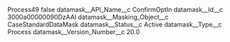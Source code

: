 <?xml version="1.0" encoding="UTF-8"?>
<CustomMetadata xmlns="http://soap.sforce.com/2006/04/metadata" xmlns:xsi="http://www.w3.org/2001/XMLSchema-instance" xmlns:xsd="http://www.w3.org/2001/XMLSchema">
    <label>Process49</label>
    <protected>false</protected>
    <values>
        <field>datamask__API_Name__c</field>
        <value xsi:type="xsd:string">ConfirmOptIn</value>
    </values>
    <values>
        <field>datamask__Id__c</field>
        <value xsi:type="xsd:string">3000a00000090DzAAI</value>
    </values>
    <values>
        <field>datamask__Masking_Object__c</field>
        <value xsi:type="xsd:string">CaseStandardDataMask</value>
    </values>
    <values>
        <field>datamask__Status__c</field>
        <value xsi:type="xsd:string">Active</value>
    </values>
    <values>
        <field>datamask__Type__c</field>
        <value xsi:type="xsd:string">Process</value>
    </values>
    <values>
        <field>datamask__Version_Number__c</field>
        <value xsi:type="xsd:double">20.0</value>
    </values>
</CustomMetadata>
